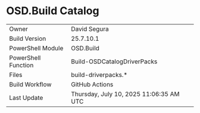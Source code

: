 ﻿# OSD.Build Catalog

| | |
|-|-|
| Owner | David Segura |
| Build Version | 25.7.10.1 |
| PowerShell Module | OSD.Build |
| PowerShell Function | Build-OSDCatalogDriverPacks |
| Files | build-driverpacks.* |
| Build Workflow | GitHub Actions |
| Last Update | Thursday, July 10, 2025 11:06:35 AM UTC |
